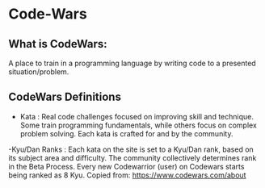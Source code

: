 # Code-Wars

## What is CodeWars:
A place to train in a programming language by writing code to a presented situation/problem.

## CodeWars Definitions
- Kata : Real code challenges focused on improving skill and technique. Some train programming fundamentals, while others focus on complex problem solving. Each kata is crafted for and by the community.

-Kyu/Dan Ranks : Each kata on the site is set to a Kyu/Dan rank, based on its subject area and difficulty. The community collectively determines rank in the Beta Process. Every new Codewarrior (user) on Codewars starts being ranked as 8 Kyu.
Copied from: https://www.codewars.com/about
